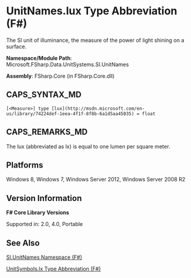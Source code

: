 # UnitNames.lux Type Abbreviation (F#)

The SI unit of illuminance, the measure of the power of light shining on a surface.

**Namespace/Module Path**: Microsoft.FSharp.Data.UnitSystems.SI.UnitNames

**Assembly**: FSharp.Core (in FSharp.Core.dll)


## CAPS_SYNTAX_MD

```
[<Measure>] type [lux](http://msdn.microsoft.com/en-us/library/74224def-1eea-4f1f-8f8b-6a1d5aa45035) = float
```

## CAPS_REMARKS_MD
The lux (abbreviated as lx) is equal to one lumen per square meter.


## Platforms
Windows 8, Windows 7, Windows Server 2012, Windows Server 2008 R2


## Version Information
**F# Core Library Versions**

Supported in: 2.0, 4.0, Portable




## See Also
[SI.UnitNames Namespace &#40;F&#35;&#41;](SI.UnitNames+Namespace+%28F%23%29.md)

[UnitSymbols.lx Type Abbreviation &#40;F&#35;&#41;](UnitSymbols.lx+Type+Abbreviation+%28F%23%29.md)

